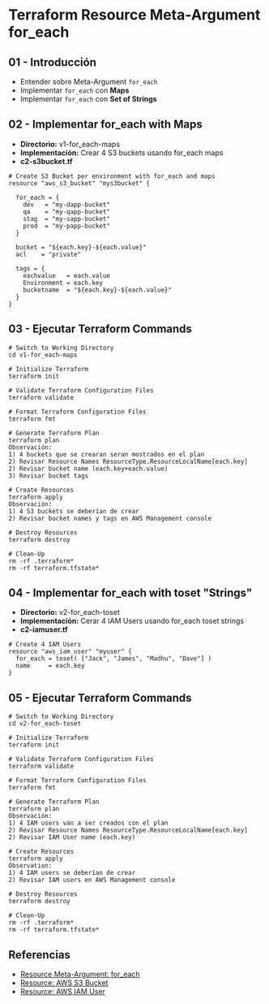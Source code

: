 # Terraform Resource Meta-Argument for_each

## 01 - Introducción
- Entender sobre Meta-Argument `for_each`
- Implementar `for_each` con **Maps**
- Implementar `for_each` con **Set of Strings**

## 02 - Implementar for_each with Maps
- **Directorio:** v1-for_each-maps
- **Implementación:** Crear 4 S3 buckets usando for_each maps 
- **c2-s3bucket.tf**
```t
# Create S3 Bucket per environment with for_each and maps
resource "aws_s3_bucket" "mys3bucket" {

  for_each = {
    dev   = "my-dapp-bucket"
    qa    = "my-qapp-bucket"
    stag  = "my-sapp-bucket"    
    prod  = "my-papp-bucket"        
  }  

  bucket = "${each.key}-${each.value}"
  acl    = "private"

  tags = {
    eachvalue   = each.value
    Environment = each.key
    bucketname  = "${each.key}-${each.value}"
  }
}
```

## 03 - Ejecutar Terraform Commands
```t
# Switch to Working Directory
cd v1-for_each-maps

# Initialize Terraform
terraform init

# Validate Terraform Configuration Files
terraform validate

# Format Terraform Configuration Files
terraform fmt

# Generate Terraform Plan
terraform plan
Observación: 
1) 4 buckets que se crearan seran mostrados en el plan
2) Revisar Resource Names ResourceType.ResourceLocalName[each.key]
2) Revisar bucket name (each.key+each.value)
3) Revisar bucket tags

# Create Resources
terraform apply
Observación: 
1) 4 S3 buckets se deberían de crear
2) Revisar bucket names y tags en AWS Management console

# Destroy Resources
terraform destroy

# Clean-Up 
rm -rf .terraform*
rm -rf terraform.tfstate*
```


## 04 - Implementar for_each with toset "Strings"
- **Directorio:** v2-for_each-toset
- **Implementación:** Cerar 4 IAM Users usando for_each toset strings 
- **c2-iamuser.tf**
```t
# Create 4 IAM Users
resource "aws_iam_user" "myuser" {
  for_each = toset( ["Jack", "James", "Madhu", "Dave"] )
  name     = each.key
}
```

## 05 - Ejecutar Terraform Commands
```t
# Switch to Working Directory
cd v2-for_each-toset

# Initialize Terraform
terraform init

# Validate Terraform Configuration Files
terraform validate

# Format Terraform Configuration Files
terraform fmt

# Generate Terraform Plan
terraform plan
Observación: 
1) 4 IAM users van a ser creados con el plan
2) Revisar Resource Names ResourceType.ResourceLocalName[each.key]
2) Revisar IAM User name (each.key)

# Create Resources
terraform apply
Observation: 
1) 4 IAM users se deberían de crear
2) Revisar IAM users en AWS Management console

# Destroy Resources
terraform destroy

# Clean-Up 
rm -rf .terraform*
rm -rf terraform.tfstate*
```

## Referencias
- [Resource Meta-Argument: for_each](https://www.terraform.io/docs/language/meta-arguments/for_each.html)
- [Resource: AWS S3 Bucket](https://registry.terraform.io/providers/hashicorp/aws/latest/docs/resources/s3_bucket)
- [Resource: AWS IAM User](https://registry.terraform.io/providers/hashicorp/aws/latest/docs/resources/iam_user)